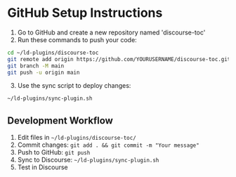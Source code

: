# GitHub Setup Instructions

1. Go to GitHub and create a new repository named 'discourse-toc'
2. Run these commands to push your code:

```bash
cd ~/ld-plugins/discourse-toc
git remote add origin https://github.com/YOURUSERNAME/discourse-toc.git
git branch -M main
git push -u origin main
```

3. Use the sync script to deploy changes:
```bash
~/ld-plugins/sync-plugin.sh
```

## Development Workflow

1. Edit files in `~/ld-plugins/discourse-toc/`
2. Commit changes: `git add . && git commit -m "Your message"`
3. Push to GitHub: `git push`
4. Sync to Discourse: `~/ld-plugins/sync-plugin.sh`
5. Test in Discourse

